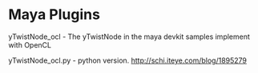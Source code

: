 Maya Plugins
========================
yTwistNode_ocl - The yTwistNode in the maya devkit samples implement with OpenCL

yTwistNode_ocl.py - python version.  http://schi.iteye.com/blog/1895279